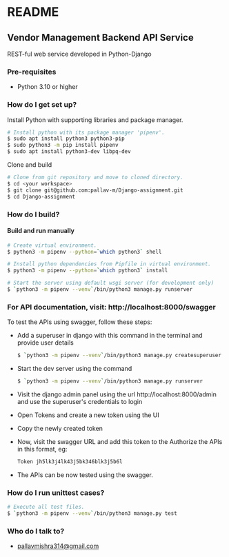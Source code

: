 # README #

## Vendor Management Backend API Service ##

REST-ful web service developed in Python-Django

### Pre-requisites ###

- Python 3.10 or higher

### How do I get set up? ###

Install Python with supporting libraries and package manager.

```bash
# Install python with its package manager 'pipenv'.
$ sudo apt install python3 python3-pip
$ sudo python3 -m pip install pipenv
$ sudo apt install python3-dev libpq-dev
```

Clone and build

```bash
# Clone from git repository and move to cloned directory.
$ cd <your workspace>
$ git clone git@github.com:pallav-m/Django-assignment.git
$ cd Django-assignment
```

### How do I build? ###

#### Build and run manually ####

```bash
# Create virtual environment.
$ python3 -m pipenv --python=`which python3` shell

# Install python dependencies from Pipfile in virtual environment.
$ python3 -m pipenv --python=`which python3` install

# Start the server using default wsgi server (for development only)
$ `python3 -m pipenv --venv`/bin/python3 manage.py runserver
```

### For API documentation, visit: http://localhost:8000/swagger ###
To test the APIs using swagger, follow these steps:

- Add a superuser in django with this command in the terminal and provide user details

    ```bash
    $ `python3 -m pipenv --venv`/bin/python3 manage.py createsuperuser
    ```
- Start the dev server using the command

    ```bash
    $ `python3 -m pipenv --venv`/bin/python3 manage.py runserver
    ```
- Visit the django admin panel using the url http://localhost:8000/admin and use the superuser's credentials to login
- Open Tokens and create a new token using the UI
- Copy the newly created token 
- Now, visit the swagger URL and add this token to the Authorize the APIs in this format, eg:

    ```bash
    Token jh5lk3j4lk43j5bk346blk3j5b6l
    ```
- The APIs can be now tested using the swagger.

### How do I run unittest cases? ###

```bash
# Execute all test files.
$ `python3 -m pipenv --venv`/bin/python3 manage.py test
```

### Who do I talk to? ###

- pallavmishra314@gmail.com
